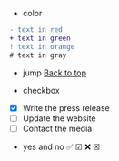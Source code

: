 - color
```diff
- text in red
+ text in green
! text in orange
# text in gray
```

- jump
<a href="#top">Back to top</a>

- checkbox
- [x] Write the press release
- [ ] Update the website
- [ ] Contact the media

- yes and no
✅ &#9745;
❌ &#9746;
